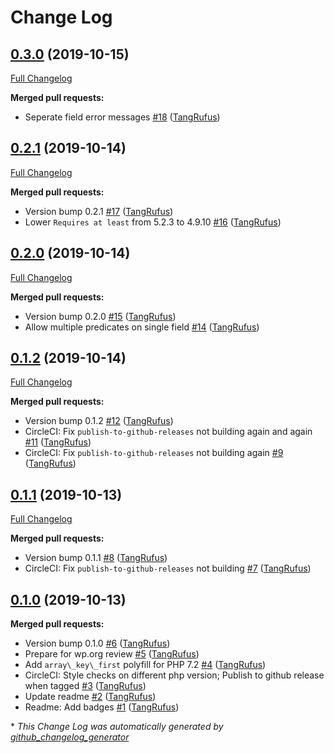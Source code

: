 # Change Log

## [0.3.0](https://github.com/ItinerisLtd/gf-loqate-bank-verification/tree/0.3.0) (2019-10-15)
[Full Changelog](https://github.com/ItinerisLtd/gf-loqate-bank-verification/compare/0.2.1...0.3.0)

**Merged pull requests:**

- Seperate field error messages [\#18](https://github.com/ItinerisLtd/gf-loqate-bank-verification/pull/18) ([TangRufus](https://github.com/TangRufus))

## [0.2.1](https://github.com/ItinerisLtd/gf-loqate-bank-verification/tree/0.2.1) (2019-10-14)
[Full Changelog](https://github.com/ItinerisLtd/gf-loqate-bank-verification/compare/0.2.0...0.2.1)

**Merged pull requests:**

- Version bump 0.2.1 [\#17](https://github.com/ItinerisLtd/gf-loqate-bank-verification/pull/17) ([TangRufus](https://github.com/TangRufus))
- Lower `Requires at least` from 5.2.3 to 4.9.10 [\#16](https://github.com/ItinerisLtd/gf-loqate-bank-verification/pull/16) ([TangRufus](https://github.com/TangRufus))

## [0.2.0](https://github.com/ItinerisLtd/gf-loqate-bank-verification/tree/0.2.0) (2019-10-14)
[Full Changelog](https://github.com/ItinerisLtd/gf-loqate-bank-verification/compare/0.1.2...0.2.0)

**Merged pull requests:**

- Version bump 0.2.0 [\#15](https://github.com/ItinerisLtd/gf-loqate-bank-verification/pull/15) ([TangRufus](https://github.com/TangRufus))
- Allow multiple predicates on single field [\#14](https://github.com/ItinerisLtd/gf-loqate-bank-verification/pull/14) ([TangRufus](https://github.com/TangRufus))

## [0.1.2](https://github.com/ItinerisLtd/gf-loqate-bank-verification/tree/0.1.2) (2019-10-14)
[Full Changelog](https://github.com/ItinerisLtd/gf-loqate-bank-verification/compare/0.1.1...0.1.2)

**Merged pull requests:**

- Version bump 0.1.2 [\#12](https://github.com/ItinerisLtd/gf-loqate-bank-verification/pull/12) ([TangRufus](https://github.com/TangRufus))
- CircleCI: Fix `publish-to-github-releases` not building again and again [\#11](https://github.com/ItinerisLtd/gf-loqate-bank-verification/pull/11) ([TangRufus](https://github.com/TangRufus))
- CircleCI: Fix `publish-to-github-releases` not building again [\#9](https://github.com/ItinerisLtd/gf-loqate-bank-verification/pull/9) ([TangRufus](https://github.com/TangRufus))

## [0.1.1](https://github.com/ItinerisLtd/gf-loqate-bank-verification/tree/0.1.1) (2019-10-13)
[Full Changelog](https://github.com/ItinerisLtd/gf-loqate-bank-verification/compare/0.1.0...0.1.1)

**Merged pull requests:**

- Version bump 0.1.1 [\#8](https://github.com/ItinerisLtd/gf-loqate-bank-verification/pull/8) ([TangRufus](https://github.com/TangRufus))
- CircleCI: Fix `publish-to-github-releases` not building [\#7](https://github.com/ItinerisLtd/gf-loqate-bank-verification/pull/7) ([TangRufus](https://github.com/TangRufus))

## [0.1.0](https://github.com/ItinerisLtd/gf-loqate-bank-verification/tree/0.1.0) (2019-10-13)
**Merged pull requests:**

- Version bump 0.1.0 [\#6](https://github.com/ItinerisLtd/gf-loqate-bank-verification/pull/6) ([TangRufus](https://github.com/TangRufus))
- Prepare for wp.org review [\#5](https://github.com/ItinerisLtd/gf-loqate-bank-verification/pull/5) ([TangRufus](https://github.com/TangRufus))
- Add `array\_key\_first` polyfill for PHP 7.2 [\#4](https://github.com/ItinerisLtd/gf-loqate-bank-verification/pull/4) ([TangRufus](https://github.com/TangRufus))
-  CircleCI: Style checks on different php version; Publish to github release when tagged [\#3](https://github.com/ItinerisLtd/gf-loqate-bank-verification/pull/3) ([TangRufus](https://github.com/TangRufus))
- Update readme [\#2](https://github.com/ItinerisLtd/gf-loqate-bank-verification/pull/2) ([TangRufus](https://github.com/TangRufus))
- Readme: Add badges [\#1](https://github.com/ItinerisLtd/gf-loqate-bank-verification/pull/1) ([TangRufus](https://github.com/TangRufus))



\* *This Change Log was automatically generated by [github_changelog_generator](https://github.com/skywinder/Github-Changelog-Generator)*
